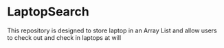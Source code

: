 # LaptopSearch
This repository is designed to store laptop in an Array List and allow users to check out and check in laptops at will

